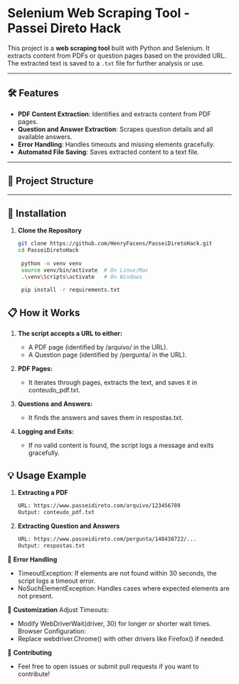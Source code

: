 # Selenium Web Scraping Tool - Passei Direto Hack

This project is a **web scraping tool** built with Python and Selenium. It extracts content from PDFs or question pages based on the provided URL. The extracted text is saved to a `.txt` file for further analysis or use.

---

## 🛠 Features

- **PDF Content Extraction**: Identifies and extracts content from PDF pages.
- **Question and Answer Extraction**: Scrapes question details and all available answers.
- **Error Handling**: Handles timeouts and missing elements gracefully.
- **Automated File Saving**: Saves extracted content to a text file.

---

## 📂 Project Structure


---

## 🚀 Installation

1. **Clone the Repository**
   ```bash
   git clone https://github.com/HenryFacens/PasseiDiretoHack.git
   cd PasseiDiretoHack
    
    python -m venv venv
    source venv/bin/activate  # On Linux/Mac
    .\venv\Scripts\activate   # On Windows

    pip install -r requirements.txt 
## 📋 How it Works
1. **The script accepts a URL to either:**
    * A PDF page (identified by /arquivo/ in the URL).
    *  A Question page (identified by /pergunta/ in the URL).

2. **PDF Pages:**
    * It iterates through pages, extracts the text, and saves it in conteudo_pdf.txt.

3. **Questions and Answers:**
    * It finds the answers and saves them in respostas.txt.

4. **Logging and Exits:**
    * If no valid content is found, the script logs a message and exits gracefully.

## 💡 Usage Example
1. **Extracting a PDF**
    ```bash
    URL: https://www.passeidireto.com/arquivo/123456789
    Output: conteudo_pdf.txt
2. **Extracting Question and Answers**
    ```bash
    URL: https://www.passeidireto.com/pergunta/148438722/...
    Output: respostas.txt
🐞 **Error Handling**
* TimeoutException: 
    If elements are not found within 30 seconds, the script logs a timeout error.
* NoSuchElementException: 
    Handles cases where expected elements are not present.

🔧 **Customization**
Adjust Timeouts: 
* Modify WebDriverWait(driver, 30) for longer or shorter wait times.
Browser Configuration: 
* Replace webdriver.Chrome() with other drivers like Firefox() if needed.

🤝 **Contributing**
* Feel free to open issues or submit pull requests if you want to contribute!
